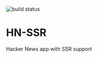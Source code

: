 ![build status](https://travis-ci.com/nbsamurai/HN-SSR.svg?branch=master)
# HN-SSR
Hacker News app with SSR support 
